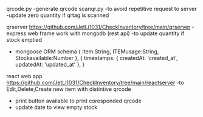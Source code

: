 
qrcode.py 
-generate qrcode
scanqr.py
-to avoid repetitive request to server 
-update zero quantity if qrtag is scanned  

qrserver https://github.com/JetLi1031/CheckInventory/tree/main/qrserver
-express web frame work with mongodb (rest api)
-to update quantity if stock emptied 
- mongoose ORM schema 
{
    Item:String,
    ITEMusage:String,
    Stockavailable:Number
}, {
    timestamps: { createdAt: 'created_at', updatedAt: 'updated_at' },
  }
  

react web app https://github.com/JetLi1031/CheckInventory/tree/main/reactserver
-to Edit,Delete,Create new item with distintive qrcode
- print button available to print coresponded qrcode
- update date to view empty stock

<p align="center>
![alt text](https://github.com/JetLi1031/CheckInventory/blob/main/output.gif "Check Inventory")
</p>
